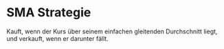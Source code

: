# SMA Strategie

Kauft, wenn der Kurs über seinem einfachen gleitenden Durchschnitt liegt, und verkauft, wenn er darunter fällt.
